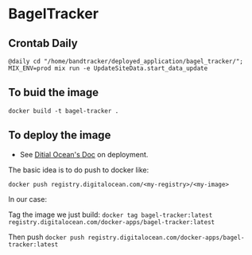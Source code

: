 # BagelTracker

## Crontab Daily
```
@daily cd "/home/bandtracker/deployed_application/bagel_tracker/"; MIX_ENV=prod mix run -e UpdateSiteData.start_data_update
```

## To buid the image
```
docker build -t bagel-tracker .
```

## To deploy the image
- See [Ditial Ocean's Doc](https://docs.digitalocean.com/products/container-registry/quickstart/#push-to-your-registry) on deployment.

The basic idea is to do push to docker like:

```docker push registry.digitalocean.com/<my-registry>/<my-image>```

In our case:

Tag the image we just build:
```docker tag bagel-tracker:latest registry.digitalocean.com/docker-apps/bagel-tracker:latest```

Then push
```docker push registry.digitalocean.com/docker-apps/bagel-tracker:latest```